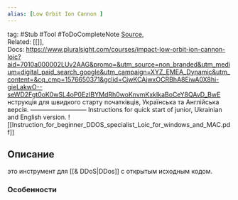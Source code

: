 ```yaml
---
alias: [Low Orbit Ion Cannon ]
---
```

tag: #Stub #Tool  #ToDoCompleteNote 
 [Source](),  
Related: [[]],  
Docs:  https://www.pluralsight.com/courses/impact-low-orbit-ion-cannon-loic?aid=7010a000002LUv2AAG&promo=&utm_source=non_branded&utm_medium=digital_paid_search_google&utm_campaign=XYZ_EMEA_Dynamic&utm_content=&cq_cmp=1576650371&gclid=CjwKCAjwxOCRBhA8EiwA0X8hi-gieLakwO--seWD2Fgt0oK0wSL4oP0EzIBYMdRh0woKnvmKxkIkaBoCeY8QAvD_BwE
нструкція для швидкого старту  початківців, Українська та Англійська версія. 
—————————
Instructions for quick start of junior, Ukrainian and English version.
![[Instruction_for_beginner_DDOS_specialist_Loic_for_windows_and_MAC.pdf]]

## Описание
это инструмент для [[& DDoS|DDos]] с открытым исходным кодом.

### Особенности


